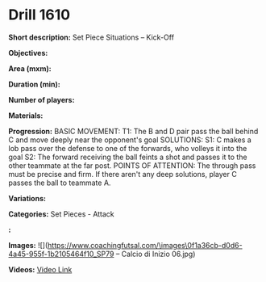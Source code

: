 # Drill 1610

**Short description:**
Set Piece Situations – Kick-Off

**Objectives:**


**Area (mxm):**


**Duration (min):**


**Number of players:**


**Materials:**


**Progression:**
BASIC MOVEMENT: T1: The B and D pair pass the ball behind C and move deeply near the opponent's goal SOLUTIONS: S1: C makes a lob pass over the defense to one of the forwards, who volleys it into the goal S2: The forward receiving the ball feints a shot and passes it to the other teammate at the far post. POINTS OF ATTENTION: The through pass must be precise and firm. If there aren't any deep solutions, player C passes the ball to teammate A.

**Variations:**


**Categories:**
Set Pieces - Attack

**:**


**Images:**
![](https://www.coachingfutsal.com/\images\0f1a36cb-d0d6-4a45-955f-1b2105464f10_SP79 – Calcio di Inizio 06.jpg)

**Videos:**
[Video Link](https://www.youtube.com/embed/84Ne_AoJ6hM)

